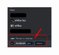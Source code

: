 <div id="header" align="center">
  <img src="https://github.com/DenielDevv/discord-bot-mini-codes/blob/main/ModeratePanel/img/1.png" width="100"/>
</div>
